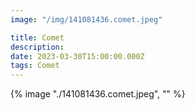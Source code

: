 ```yaml
---
image: "/img/141081436.comet.jpeg"

title: Comet
description: 
date: 2023-03-30T15:00:00.000Z
tags: Comet
---
```

{% image "./141081436.comet.jpeg", "" %}